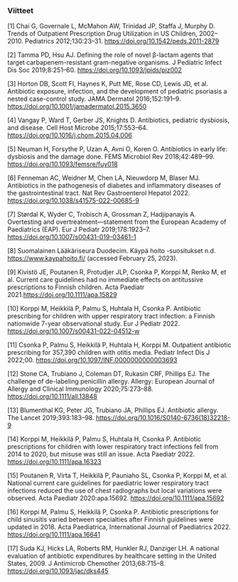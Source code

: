 ### Viitteet
[1] Chai G, Governale L, McMahon AW, Trinidad JP, Staffa J, Murphy D. Trends of Outpatient Prescription Drug Utilization in US Children, 2002–2010. Pediatrics 2012;130:23–31. https://doi.org/10.1542/peds.2011-2879

[2] Tamma PD, Hsu AJ. Defining the role of novel β-lactam agents that target carbapenem-resistant gram-negative organisms. J Pediatric Infect Dis Soc 2019;8:251–60. https://doi.org/10.1093/jpids/piz002

[3] Horton DB, Scott FI, Haynes K, Putt ME, Rose CD, Lewis JD, et al. Antibiotic exposure, infection, and the development of pediatric psoriasis a nested case-control study. JAMA Dermatol 2016;152:191–9. https://doi.org/10.1001/jamadermatol.2015.3650

[4] Vangay P, Ward T, Gerber JS, Knights D. Antibiotics, pediatric dysbiosis, and disease. Cell Host Microbe 2015;17:553–64. https://doi.org/10.1016/j.chom.2015.04.006

[5] Neuman H, Forsythe P, Uzan A, Avni O, Koren O. Antibiotics in early life: dysbiosis and the damage done. FEMS Microbiol Rev 2018;42:489–99. https://doi.org/10.1093/femsre/fuy018

[6] Fenneman AC, Weidner M, Chen LA, Nieuwdorp M, Blaser MJ. Antibiotics in the pathogenesis of diabetes and inflammatory diseases of the gastrointestinal tract. Nat Rev Gastroenterol Hepatol 2022. https://doi.org/10.1038/s41575-022-00685-9

[7] Størdal K, Wyder C, Trobisch A, Grossman Z, Hadjipanayis A. Overtesting and overtreatment—statement from the European Academy of Paediatrics (EAP). Eur J Pediatr 2019;178:1923–7. https://doi.org/10.1007/s00431-019-03461-1

[8] Suomalainen Lääkäriseura Duodecim. Käypä hoito -suositukset n.d. https://www.kaypahoito.fi/ (accessed February 25, 2023).

[9] Kivistö JE, Poutanen R, Protudjer JLP, Csonka P, Korppi M, Renko M, et al. Current care guidelines had no immediate effects on antitussive prescriptions to Finnish children. Acta Paediatr 2021.https://doi.org/10.1111/apa.15829

[10] Korppi M, Heikkilä P, Palmu S, Huhtala H, Csonka P. Antibiotic prescribing for children with upper respiratory tract infection: a Finnish nationwide 7-year observational study. Eur J Pediatr 2022. https://doi.org/10.1007/s00431-022-04512-w

[11] Csonka P, Palmu S, Heikkilä P, Huhtala H, Korppi M. Outpatient antibiotic prescribing for 357,390 children with otitis media. Pediatr Infect Dis J 2022;00. https://doi.org/10.1097/INF.0000000000003693

[12] Stone CA, Trubiano J, Coleman DT, Rukasin CRF, Phillips EJ. The challenge of de-labeling penicillin allergy. Allergy: European Journal of Allergy and Clinical Immunology 2020;75:273–88. https://doi.org/10.1111/all.13848

[13] Blumenthal KG, Peter JG, Trubiano JA, Phillips EJ. Antibiotic allergy. The Lancet 2019;393:183–98. https://doi.org/10.1016/S0140-6736(18)32218-9

[14] Korppi M, Heikkilä P, Palmu S, Huhtala H, Csonka P. Antibiotic prescriptions for children with lower respiratory tract infections fell from 2014 to 2020, but misuse was still an issue. Acta Paediatr 2022. https://doi.org/10.1111/apa.16323

[15] Poutanen R, Virta T, Heikkilä P, Pauniaho SL, Csonka P, Korppi M, et al. National current care guidelines for paediatric lower respiratory tract infections reduced the use of chest radiographs but local variations were observed. Acta Paediatr 2020:apa.15692. https://doi.org/10.1111/apa.15692

[16] Korppi M, Palmu S, Heikkilä P, Csonka P. Antibiotic prescriptions for child sinusitis varied between specialties after Finnish guidelines were updated in 2018. Acta Paediatrica, International Journal of Paediatrics 2022. https://doi.org/10.1111/apa.16641

[17] Suda KJ, Hicks LA, Roberts RM, Hunkler RJ, Danziger LH. A national evaluation of antibiotic expenditures by healthcare setting in the United States, 2009. J Antimicrob Chemother 2013;68:715–8. https://doi.org/10.1093/jac/dks445